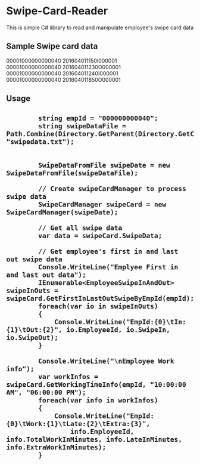 # Swipe-Card-Reader
This is simple C# library to read and manipulate employee's swipe card data

<h2>Sample Swipe card data</h2>

00001000000000040 201604011150I000001<br/>
00001000000000040 201604011230O000001<br/>
00001000000000040 201604011240I000001<br/>
00001000000000040 201604011850O000001<br/>

<h2>Usage<h2>

            string empId = "000000000040";
            string swipeDataFile = Path.Combine(Directory.GetParent(Directory.GetCurrentDirectory()).Parent.FullName, "swipedata.txt");

      
            SwipeDataFromFile swipeDate = new SwipeDataFromFile(swipeDataFile);

            // Create swipeCardManager to process swipe data
            SwipeCardManager swipeCard = new SwipeCardManager(swipeDate);

            // Get all swipe data
            var data = swipeCard.SwipeData;

            // Get employee's first in and last out swipe data
            Console.WriteLine("Emplyee First in and last out data");
            IEnumerable<EmployeeSwipeInAndOut> swipeInOuts = swipeCard.GetFirstInLastOutSwipeByEmpId(empId);
            foreach(var io in swipeInOuts)
            {
                Console.WriteLine("EmpId:{0}\tIn:{1}\tOut:{2}", io.EmployeeId, io.SwipeIn, io.SwipeOut);
            }

            Console.WriteLine("\nEmployee Work info");
            var workInfos = swipeCard.GetWorkingTimeInfo(empId, "10:00:00 AM", "06:00:00 PM");
            foreach(var info in workInfos)
            {
                Console.WriteLine("EmpId:{0}\tWork:{1}\tLate:{2}\tExtra:{3}",
                    info.EmployeeId, info.TotalWorkInMinutes, info.LateInMinutes, info.ExtraWorkInMinutes);
            }
      
